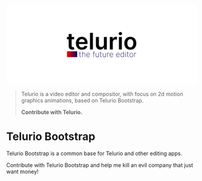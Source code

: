 ![Telurio: The future editor](docs/images/logo-big-banner.png)

> Telurio is a video editor and compositor, with focus on 2d motion graphics animations, based on Telurio Bootstrap.
>
> **Contribute with Telurio.**

# Telurio Bootstrap

Telurio Bootstrap is a common base for Telurio and other editing apps.

Contribute with Telurio Bootstrap and help me kill an evil company that just want money!
